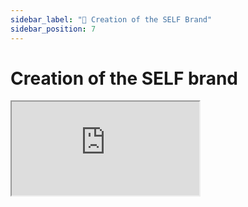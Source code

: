 ```yaml
---
sidebar_label: "🎨 Creation of the SELF Brand"
sidebar_position: 7
---
```


# Creation of the SELF brand

<div style={{
  position: "relative",
  width: "100%",
  height: 0,
  paddingTop: "56.25%",
  paddingBottom: 0,
  boxShadow: "0 2px 8px 0 rgba(63,69,81,0.16)",
  marginTop: "1.6em",
  marginBottom: "0.9em",
  overflow: "hidden",
  borderRadius: "8px",
  willChange: "transform"
}}>
  <iframe
    loading="lazy"
    style={{
      position: "absolute",
      width: "100%",
      height: "100%",
      top: 0,
      left: 0,
      border: "none",
      padding: 0,
      margin: 0
    }}
    src="https://www.canva.com/design/DAGIta16-3s/-Fw8tkNeRaM5GSqf_kXgqw/view?embed"
    allowFullScreen
  />
</div>